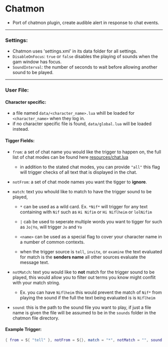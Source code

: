 # Chatmon #

* Port of chatmon plugin, create audible alert in response to chat events.

----

### Settings:

* Chatmon uses 'settings.xml' in its data folder for all settings.
* `DisableOnFocus`: `true` or `false` disables the playing of sounds when the gam window has focus.
* `SoundInterval`: the number of seconds to wait before allowing another sound to be played.

----

### User File:

#### Character specific:
* a file named `data/<character_name>.lua` whill be loaded for `<character_name>` when they log in.
* if no character specific file is found, `data/global.lua` will be loaded instead.

#### Tigger Fields:
* `from`: a set of chat name you would like the trigger to happen on, the full list of chat modes can be found here [resources/chat.lua](https://github.com/Windower/Resources/blob/master/resources_data/chat.lua)

  * in addition to the stated chat modes, you can provide `"all"` this flag will trigger checks of all text that is displayed in the chat.

* `notFrom`: a set of chat mode names you want the tigger to **ignore**.

* `match`: text you whould like to match to have the trigger sound to be played, 

  * `*` can be used as a wild card. Ex. `*Nif*` will trigger for any text containing with `Nif` such as `Hi Nifim` or `Hi Niflheim` or `lolNifim`

  * `|` cab be used to seperate multiple words you want to tigger for such as `Jo|Yo`, will trigger `Jo` and `Yo`

  * `<name>` can be used as a special flag to cover your character name in a number of common contexts.

  * when the trigger source is `tell`, `invite`, or `examine` the text evaluated for match is the **senders name** all other sources evaluate the message text.

* `notMatch`: text you would like to **not** match for the trigger sound to be played, this would allow you to filter out terms you know might conflit with your match string.

  * Ex. you can have `Niflheim` this would prevent the match of `Nif*` from playing the sound if the full the text being evaluated is is `Niflheim`

* `sound`: this is the path to the sound file you want to play, if just a file name is given the file will be assumed to be in the `sounds` folder in the chatmon file directory.

#### Example Trigger:

```lua
{ from = S{ "tell" }, notFrom = S{}, match = "*", notMatch = "", sound = "IncomingTell.wav"},
```
